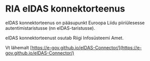 
# RIA eIDAS konnektorteenus

eIDAS konnektorteenus on pääsupunkt Euroopa Liidu piiriülesesse autentimistaristusse (nn eIDAS-taristusse).

eIDAS konnektorteenust osutab Riigi Infosüsteemi Amet.

Vt lähemalt [https://e-gov.github.io/eIDAS-Connector/](https://e-gov.github.io/eIDAS-Connector/)



